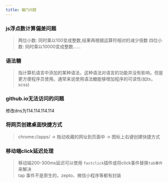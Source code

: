 ```yaml
---
title: 偏门问题
---
```

### js浮点数计算偏差问题
> 两位小数: 同时乘以100变成整数,结果再根据运算符相对的减少倍数
> 四位小数: 同时乘以10000变成整数......

### 语法糖
> 指计算机语言中添加的某种语法，这种语法对语言的功能并没有影响，但是更方便程序员使用。通常来说使用语法糖能够增加程序的可读性(如ts，scss)

### github.io无法访问的问题
修改dns为114.114.114.114

### 将网页创建桌面快捷方式
> chrome://apps/  ->  拖动收藏的网址到页面中 -> 图标上右键创建快捷方式

### 移动端click延迟处理
> 移动端200-300ms延迟可以使用 `fastclick`插件或将click事件替换`tab事件`来解决  
>  tap 事件不是原生的，zepto、微信小程序等都有封装